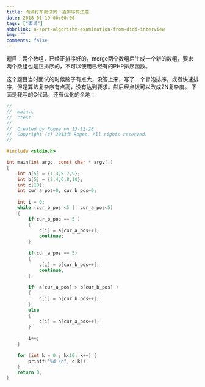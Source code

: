```yaml
---
title: 滴滴打车面试的一道排序算法题
date: 2018-01-19 00:00:00
tags: ["面试"]
abbrlink: a-sort-algorithm-examination-from-didi-interview
img: ""
comments: false
---
```


题目：两个数组，已经正排序好的，merge两个数组后生成一个新的数组，要求两个数组也是正排序的，不可以使用已经有的PHP排序函数。

这个题目当时面试的时候脑子有点大，没答上来，写了一个冒泡排序，或者快速排序，但是算法复杂序有点高，没有达到要求。然后经点拨可以改成2N复杂度。
下面是我写的C代码，还有优化的余地：



```c
//
//  main.c
//  ctest
//
//  Created by Rogee on 13-12-28.
//  Copyright (c) 2013年 Rogee. All rights reserved.
//

#include <stdio.h>

int main(int argc, const char * argv[])
{
    int a[5] = {1,3,5,7,9};
    int b[5] = {2,4,6,8,10};
    int c[10];
    int cur_a_pos=0, cur_b_pos=0;
    
    int i = 0;
    while (cur_b_pos <5 || cur_a_pos<5)
    {
        if(cur_b_pos == 5 )
        {
            c[i] = a[cur_a_pos++];
            continue;
        }
        
        if(cur_a_pos == 5)
        {
            c[i] = b[cur_b_pos++];
            continue;
        }
        
        if( a[cur_a_pos] > b[cur_b_pos] )
        {
            c[i] = b[cur_b_pos++];
        }
        else
        {
            c[i] = a[cur_a_pos++];
        }
        
        i++;
    }
    
    for (int k = 0 ; k<10; k++) {
        printf("%d \n", c[k]);
    }
    return 0;
}
```
